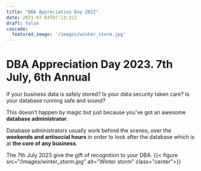 ```yaml
---
title: "DBA Appreciation Day 2022"
date: 2021-07-03T07:13:31Z
draft: false
cascade:
  featured_image: '/images/winter_storm.jpg'
---
```


#  DBA Appreciation Day 2023. 7th July, 6th Annual



If your business data is safely stored?
Is your data security taken care?
Is your database running safe and sound?

This doesn't happen by magic but just because you've got an awesome **database administrator**.

Database administrators usually work behind the scenes, over the **weekends and antisocial hours** in order to look after the database which is at **the core of any business**.

The 7th July 2023 give the gift of recognition to your DBA.
{{< figure src="/images/winter_storm.jpg" alt="Winter storm" class="center">}}

